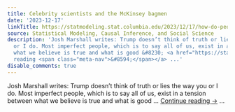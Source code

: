 ```yaml
---
title: Celebrity scientists and the McKinsey bagmen
date: '2023-12-17'
linkTitle: https://statmodeling.stat.columbia.edu/2023/12/17/how-do-people-think-about-the-truth/
source: Statistical Modeling, Causal Inference, and Social Science
description: 'Josh Marshall writes: Trump doesn’t think of truth or lies the way you
  or I do. Most imperfect people, which is to say all of us, exist in a tension between
  what we believe is true and what is good &#8230; <a href="https://statmodeling.stat.columbia.edu/2023/12/17/how-do-people-think-about-the-truth/">Continue
  reading <span class="meta-nav">&#8594;</span></a> ...'
disable_comments: true
---
```

Josh Marshall writes: Trump doesn’t think of truth or lies the way you or I do. Most imperfect people, which is to say all of us, exist in a tension between what we believe is true and what is good &#8230; <a href="https://statmodeling.stat.columbia.edu/2023/12/17/how-do-people-think-about-the-truth/">Continue reading <span class="meta-nav">&#8594;</span></a> ...